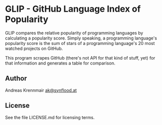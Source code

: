 GLIP - GitHub Language Index of Popularity
==========================================

GLIP compares the relative popularity of programming languages by calculating a 
popularity score. Simply speaking, a programming language's popularity score is 
the sum of stars of a programming language's 20 most watched projects on 
GitHub.

This program scrapes GitHub (there's not API for that kind of stuff, yet) for 
that information and generates a table for comparison.


Author
------

Andreas Krennmair <ak@synflood.at>


License
-------

See the file LICENSE.md for licensing terms.
